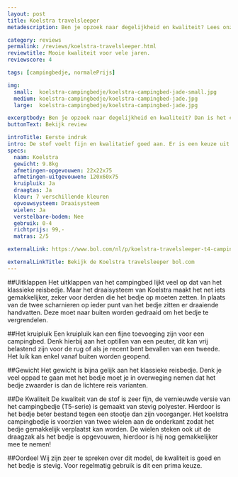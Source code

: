 ```yaml
---
layout: post
title: Koelstra travelsleeper
metadescription: Ben je opzoek naar degelijkheid en kwaliteit? Lees onze review en kom erachter of het Koelstra campingbedje het best bij jullie past of vergelijk hem in onze vergelijktabel.

category: reviews
permalink: /reviews/koelstra-travelsleeper.html
reviewtitle: Mooie kwaliteit voor vele jaren.
reviewscore: 4

tags: [campingbedje, normalePrijs]

img:
  small:  koelstra-campingbedje/koelstra-campingbed-jade-small.jpg
  medium: koelstra-campingbedje/koelstra-campingbed-jade.jpg
  large:  koelstra-campingbedje/koelstra-campingbed-jade.jpg

excerptbody: Ben je opzoek naar degelijkheid en kwaliteit? Dan is het campingbedje van Koelstra een aanrader.
buttonText: Bekijk review

introTitle: Eerste indruk
intro: De stof voelt fijn en kwalitatief goed aan. Er is een keuze uit 7 kleuren wat het bedje net iets specialer maakt. Ook is het kruipluik een fijne toevoeging.
specs:
  naam: Koelstra
  gewicht: 9.8kg
  afmetingen-opgevouwen: 22x22x75
  afmetingen-uitgevouwen: 120x60x75
  kruipluik: Ja
  draagtas: Ja
  kleur: 7 verschillende kleuren
  opvouwsysteem: Draaisysteem
  wielen: Ja
  verstelbare-bodem: Nee
  gebruik: 0-4
  richtprijs: 99,-
  matras: 2/5

externalLink: https://www.bol.com/nl/p/koelstra-travelsleeper-t4-campingbed-plume/9200000010550222/?s2a

externalLinkTitle: Bekijk de Koelstra travelsleeper bol.com
---
```


##Uitklappen
Het uitklappen van het campingbed lijkt veel op dat van het klassieke reisbedje. Maar het draaisysteem van Koelstra maakt het net iets gemakkelijker, zeker voor derden die het bedje op moeten zetten. In plaats van de twee scharnieren op ieder punt van het bedje zitten er draaiende handvatten. Deze moet naar buiten worden gedraaid om het bedje te vergrendelen.

##Het kruipluik
Een kruipluik kan een fijne toevoeging zijn voor een campingbed. Denk hierbij aan het optillen van een peuter, dit kan vrij belastend zijn voor de rug of als je recent bent bevallen van een tweede. Het luik kan enkel vanaf buiten worden geopend.

##Gewicht
Het gewicht is bijna gelijk aan het klassieke reisbedje. Denk je veel oppad te gaan met het bedje moet je in overweging nemen dat het bedje zwaarder is dan de lichtere reis varianten.

##De Kwaliteit
De kwaliteit van de stof is zeer fijn, de vernieuwde versie van het campingbedje (T5-serie) is gemaakt van stevig polyester. Hierdoor is het bedje beter bestand tegen een stootje dan zijn voorganger. Het koelstra campingbedje is voorzien van twee wielen aan de onderkant zodat het bedje gemakkelijk verplaatst kan worden. De wielen steken ook uit de draagzak als het bedje is opgevouwen, hierdoor is hij nog gemakkelijker mee te nemen!

##Oordeel
Wij zijn zeer te spreken over dit model, de kwaliteit is goed en het bedje is stevig. Voor regelmatig gebruik is dit een prima keuze.